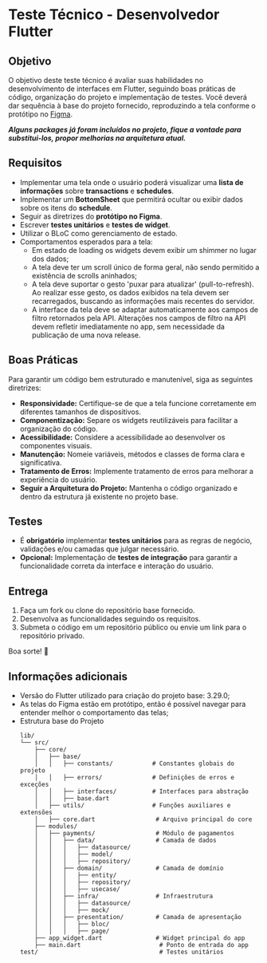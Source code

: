 # Teste Técnico - Desenvolvedor Flutter

## Objetivo
O objetivo deste teste técnico é avaliar suas habilidades no desenvolvimento de interfaces em Flutter, seguindo boas práticas de código, organização do projeto e implementação de testes. Você deverá dar sequência à base do projeto fornecido, reproduzindo a tela conforme o protótipo no [Figma](https://www.figma.com/design/QWC5IksyTx2k65ZzkPz3r1/Processo-seletivo---Dev-flutter?node-id=1-4313&t=WNNCW8T4MMI6Z9M8-1).

***Alguns packages já foram incluídos no projeto, fique a vontade para substitui-los, propor melhorias na arquitetura atual.***

## Requisitos
- Implementar uma tela onde o usuário poderá visualizar uma **lista de informações** sobre **transactions** e **schedules**.
- Implementar um **BottomSheet** que permitirá ocultar ou exibir dados sobre os itens do **schedule**.
- Seguir as diretrizes do **protótipo no Figma**.
- Escrever **testes unitários** e **testes de widget**.
- Utilizar o BLoC como gerenciamento de estado.
- Comportamentos esperados para a tela:
  - Em estado de loading os widgets devem exibir um shimmer no lugar dos dados;
  - A tela deve ter um scroll único de forma geral, não sendo permitido a existência de scrolls aninhados;
  - A tela deve suportar o gesto 'puxar para atualizar' (pull-to-refresh). Ao realizar esse gesto, os dados exibidos na tela devem ser recarregados, buscando as informações mais recentes do servidor.
  - A interface da tela deve se adaptar automaticamente aos campos de filtro retornados pela API. Alterações nos campos de filtro na API devem refletir imediatamente no app, sem necessidade da publicação de uma nova release.

## Boas Práticas
Para garantir um código bem estruturado e manutenível, siga as seguintes diretrizes:

- **Responsividade:** Certifique-se de que a tela funcione corretamente em diferentes tamanhos de dispositivos.
- **Componentização:** Separe os widgets reutilizáveis para facilitar a organização do código.
- **Acessibilidade:** Considere a acessibilidade ao desenvolver os componentes visuais.
- **Manutenção:** Nomeie variáveis, métodos e classes de forma clara e significativa.
- **Tratamento de Erros:** Implemente tratamento de erros para melhorar a experiência do usuário.
- **Seguir a Arquitetura do Projeto:** Mantenha o código organizado e dentro da estrutura já existente no projeto base.

## Testes
- É **obrigatório** implementar **testes unitários** para as regras de negócio, validações e/ou camadas que julgar necessário.
- **Opcional:** Implementação de **testes de integração** para garantir a funcionalidade correta da interface e interação do usuário.

## Entrega
1. Faça um fork ou clone do repositório base fornecido.
2. Desenvolva as funcionalidades seguindo os requisitos.
3. Submeta o código em um repositório público ou envie um link para o repositório privado.

Boa sorte! 🚀

## Informações adicionais
- Versão do Flutter utilizado para criação do projeto base: 3.29.0;
- As telas do Figma estão em protótipo, então é possível navegar para entender melhor o comportamento das telas;
- Estrutura base do Projeto
  ```
  lib/
  └── src/
      ├── core/
      │   ├── base/
      │   │   ├── constants/           # Constantes globais do projeto
      │   │   ├── errors/              # Definições de erros e exceções
      │   │   ├── interfaces/          # Interfaces para abstração
      │   │   ├── base.dart
      │   ├── utils/                   # Funções auxiliares e extensões
      │   ├── core.dart                 # Arquivo principal do core
      ├── modules/
      │   ├── payments/                 # Módulo de pagamentos
      │   │   ├── data/                 # Camada de dados
      │   │   │   ├── datasource/
      │   │   │   ├── model/
      │   │   │   ├── repository/
      │   │   ├── domain/               # Camada de domínio
      │   │   │   ├── entity/
      │   │   │   ├── repository/
      │   │   │   ├── usecase/
      │   │   ├── infra/                # Infraestrutura
      │   │   │   ├── datasource/
      │   │   │   ├── mock/
      │   │   ├── presentation/         # Camada de apresentação
      │   │   │   ├── bloc/
      │   │   │   ├── page/
      ├── app_widget.dart               # Widget principal do app
      ├── main.dart                      # Ponto de entrada do app
  test/                                  # Testes unitários
  ```